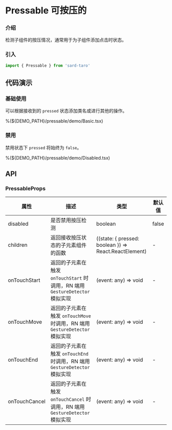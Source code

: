 # Pressable 可按压的

### 介绍

检测子组件的按压情况，通常用于为子组件添加点击时状态。

### 引入

```ts
import { Pressable } from 'sard-taro'
```

## 代码演示

### 基础使用

可以根据接收到的 `pressed` 状态添加类名或进行其他的操作。

%(${DEMO_PATH}/pressable/demo/Basic.tsx)

### 禁用

禁用状态下 `pressed` 将始终为 `false`。

%(${DEMO_PATH}/pressable/demo/Disabled.tsx)

## API

### PressableProps

| 属性          | 描述                                                                          | 类型                                                  | 默认值 |
| ------------- | ----------------------------------------------------------------------------- | ----------------------------------------------------- | ------ |
| disabled      | 是否禁用按压检测                                                              | boolean                                               | false  |
| children      | 返回接收按压状态的子元素组件的函数                                            | ((state: { pressed: boolean }) => React.ReactElement) | -      |
| onTouchStart  | 返回的子元素在触发 `onTouchStart` 时调用，RN 端用 `GestureDetector` 模拟实现  | (event: any) => void                                  | -      |
| onTouchMove   | 返回的子元素在触发 `onTouchMove` 时调用，RN 端用 `GestureDetector` 模拟实现   | (event: any) => void                                  | -      |
| onTouchEnd    | 返回的子元素在触发 `onTouchEnd` 时调用，RN 端用 `GestureDetector` 模拟实现    | (event: any) => void                                  | -      |
| onTouchCancel | 返回的子元素在触发 `onTouchCancel` 时调用，RN 端用 `GestureDetector` 模拟实现 | (event: any) => void                                  | -      |
